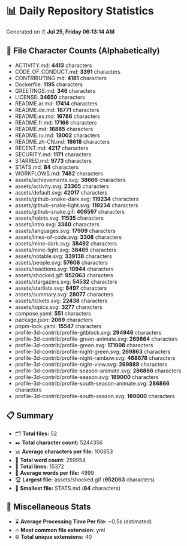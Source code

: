 # 📊 Daily Repository Statistics
Generated on ⏰ **Jul 25, Friday 06:13:14 AM**

## 📂 File Character Counts (Alphabetically)
- ACTIVITY.md: **4413** characters
- CODE_OF_CONDUCT.md: **3391** characters
- CONTRIBUTING.md: **4181** characters
- Dockerfile: **1195** characters
- GREETINGS.md: **346** characters
- LICENSE: **34650** characters
- README.ar.md: **17414** characters
- README.de.md: **16771** characters
- README.es.md: **16786** characters
- README.fr.md: **17166** characters
- README.md: **16885** characters
- README.ru.md: **18002** characters
- README.zh-CN.md: **16618** characters
- RECENT.md: **4217** characters
- SECURITY.md: **1171** characters
- STARRED.md: **9773** characters
- STATS.md: **84** characters
- WORKFLOWS.md: **7482** characters
- assets/achievements.svg: **38666** characters
- assets/activity.svg: **23305** characters
- assets/default.svg: **42017** characters
- assets/github-snake-dark.svg: **119234** characters
- assets/github-snake-light.svg: **119234** characters
- assets/github-snake.gif: **406597** characters
- assets/habits.svg: **11535** characters
- assets/intro.svg: **3340** characters
- assets/languages.svg: **17909** characters
- assets/lines-of-code.svg: **3308** characters
- assets/mine-dark.svg: **38492** characters
- assets/mine-light.svg: **38465** characters
- assets/notable.svg: **339138** characters
- assets/people.svg: **57606** characters
- assets/reactions.svg: **10944** characters
- assets/shocked.gif: **952063** characters
- assets/stargazers.svg: **54532** characters
- assets/starlists.svg: **8497** characters
- assets/summary.svg: **28077** characters
- assets/tickets.svg: **22438** characters
- assets/topics.svg: **3277** characters
- compose.yaml: **551** characters
- package.json: **2069** characters
- pnpm-lock.yaml: **15547** characters
- profile-3d-contrib/profile-gitblock.svg: **294946** characters
- profile-3d-contrib/profile-green-animate.svg: **269864** characters
- profile-3d-contrib/profile-green.svg: **171998** characters
- profile-3d-contrib/profile-night-green.svg: **269863** characters
- profile-3d-contrib/profile-night-rainbow.svg: **468678** characters
- profile-3d-contrib/profile-night-view.svg: **269889** characters
- profile-3d-contrib/profile-season-animate.svg: **286866** characters
- profile-3d-contrib/profile-season.svg: **189000** characters
- profile-3d-contrib/profile-south-season-animate.svg: **286866** characters
- profile-3d-contrib/profile-south-season.svg: **189000** characters

## 📋 Summary
- 🗂️ **Total files:** 52
- ✒️ **Total character count:** 5244356
- 📊 **Average characters per file:** 100853
- 📝 **Total word count:** 259954
- 🧾 **Total lines:** 15372
- 📐 **Average words per file:** 4999
- 🏆 **Largest file:** assets/shocked.gif (**952063** characters)
- 🥉 **Smallest file:** STATS.md (**84** characters)

## 🌟 Miscellaneous Stats
- ⌛ **Average Processing Time Per file:** ~0.5s (estimated)
- 🔥 **Most common file extension:** yml
- 🌐 **Total unique extensions:** 40
